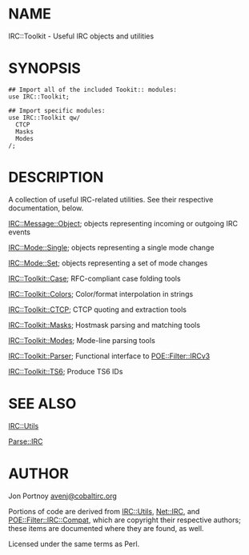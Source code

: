 # NAME

IRC::Toolkit - Useful IRC objects and utilities

# SYNOPSIS

    ## Import all of the included Tookit:: modules:
    use IRC::Toolkit;

    ## Import specific modules:
    use IRC::Toolkit qw/
      CTCP
      Masks
      Modes
    /;

# DESCRIPTION

A collection of useful IRC-related utilities. See their respective
documentation, below.

[IRC::Message::Object](http://search.cpan.org/perldoc?IRC::Message::Object); objects representing incoming or outgoing IRC events

[IRC::Mode::Single](http://search.cpan.org/perldoc?IRC::Mode::Single); objects representing a single mode change

[IRC::Mode::Set](http://search.cpan.org/perldoc?IRC::Mode::Set); objects representing a set of mode changes

[IRC::Toolkit::Case](http://search.cpan.org/perldoc?IRC::Toolkit::Case); RFC-compliant case folding tools

[IRC::Toolkit::Colors](http://search.cpan.org/perldoc?IRC::Toolkit::Colors); Color/format interpolation in strings

[IRC::Toolkit::CTCP](http://search.cpan.org/perldoc?IRC::Toolkit::CTCP); CTCP quoting and extraction tools

[IRC::Toolkit::Masks](http://search.cpan.org/perldoc?IRC::Toolkit::Masks); Hostmask parsing and matching tools

[IRC::Toolkit::Modes](http://search.cpan.org/perldoc?IRC::Toolkit::Modes); Mode-line parsing tools

[IRC::Toolkit::Parser](http://search.cpan.org/perldoc?IRC::Toolkit::Parser); Functional interface to [POE::Filter::IRCv3](http://search.cpan.org/perldoc?POE::Filter::IRCv3)

[IRC::Toolkit::TS6](http://search.cpan.org/perldoc?IRC::Toolkit::TS6); Produce TS6 IDs

# SEE ALSO

[IRC::Utils](http://search.cpan.org/perldoc?IRC::Utils)

[Parse::IRC](http://search.cpan.org/perldoc?Parse::IRC)

# AUTHOR

Jon Portnoy <avenj@cobaltirc.org>

Portions of code are derived from [IRC::Utils](http://search.cpan.org/perldoc?IRC::Utils), [Net::IRC](http://search.cpan.org/perldoc?Net::IRC), and
[POE::Filter::IRC::Compat](http://search.cpan.org/perldoc?POE::Filter::IRC::Compat), which are copyright their respective authors;
these items are documented where they are found, as well.

Licensed under the same terms as Perl.

